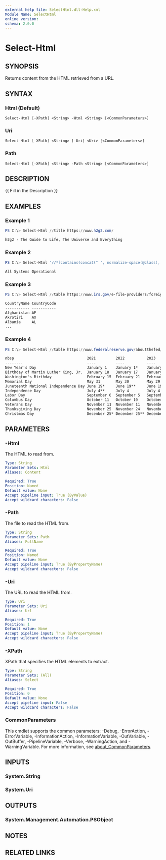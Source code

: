 ```yaml
---
external help file: SelectHtml.dll-Help.xml
Module Name: SelectHtml
online version:
schema: 2.0.0
---
```


# Select-Html

## SYNOPSIS
Returns content from the HTML retrieved from a URL.

## SYNTAX

### Html (Default)
```
Select-Html [-XPath] <String> -Html <String> [<CommonParameters>]
```

### Uri
```
Select-Html [-XPath] <String> [-Uri] <Uri> [<CommonParameters>]
```

### Path
```
Select-Html [-XPath] <String> -Path <String> [<CommonParameters>]
```

## DESCRIPTION
{{ Fill in the Description }}

## EXAMPLES

### Example 1
```powershell
PS C:\> Select-Html //title https://www.h2g2.com/
```

```txt
h2g2 - The Guide to Life, The Universe and Everything
```

### Example 2
```powershell
PS C:\> Select-Html '//*[contains(concat(" ", normalize-space(@class), " "), " page-status ")]' https://www.githubstatus.com/
```

```txt
All Systems Operational
```

### Example 3
```powershell
PS C:\> Select-Html //table https://www.irs.gov/e-file-providers/foreign-country-code-listing-for-modernized-e-file
```

```txt
CountryName CountryCode
----------- -----------
Afghanistan AF
Akrotiri    AX
Albania     AL
...
```

### Example 4
```powershell
PS C:\> Select-Html //table https://www.federalreserve.gov/aboutthefed/k8.htm |Format-Table -AutoSize
```

```txt
nbsp                                 2021         2022          2023         2024        2025
--------                             ----         ----          ----         ----        ----
New Year's Day                       January 1    January 1*    January 1**  January 1   January 1
Birthday of Martin Luther King, Jr.  January 18   January 17    January 16   January 15  January 20
Washington's Birthday                February 15  February 21   February 20  February 19 February 17
Memorial Day                         May 31       May 30        May 29       May 27      May 26
Juneteenth National Independence Day June 19*     June 19**     June 19      June 19     June 19
Independence Day                     July 4**     July 4        July 4       July 4      July 4
Labor Day                            September 6  September 5   September 4  September 2 September 1
Columbus Day                         October 11   October 10    October 9    October 14  October 13
Veterans Day                         November 11  November 11   November 11* November 11 November 11
Thanksgiving Day                     November 25  November 24   November 23  November 28 November 27
Christmas Day                        December 25* December 25** December 25  December 25 December 25
```

## PARAMETERS

### -Html
The HTML to read from.

```yaml
Type: String
Parameter Sets: Html
Aliases: Content

Required: True
Position: Named
Default value: None
Accept pipeline input: True (ByValue)
Accept wildcard characters: False
```

### -Path
The file to read the HTML from.

```yaml
Type: String
Parameter Sets: Path
Aliases: FullName

Required: True
Position: Named
Default value: None
Accept pipeline input: True (ByPropertyName)
Accept wildcard characters: False
```

### -Uri
The URL to read the HTML from.

```yaml
Type: Uri
Parameter Sets: Uri
Aliases: Url

Required: True
Position: 1
Default value: None
Accept pipeline input: True (ByPropertyName)
Accept wildcard characters: False
```

### -XPath
XPath that specifies the HTML elements to extract.

```yaml
Type: String
Parameter Sets: (All)
Aliases: Select

Required: True
Position: 0
Default value: None
Accept pipeline input: False
Accept wildcard characters: False
```

### CommonParameters
This cmdlet supports the common parameters: -Debug, -ErrorAction, -ErrorVariable, -InformationAction, -InformationVariable, -OutVariable, -OutBuffer, -PipelineVariable, -Verbose, -WarningAction, and -WarningVariable. For more information, see [about_CommonParameters](http://go.microsoft.com/fwlink/?LinkID=113216).

## INPUTS

### System.String

### System.Uri

## OUTPUTS

### System.Management.Automation.PSObject

## NOTES

## RELATED LINKS
